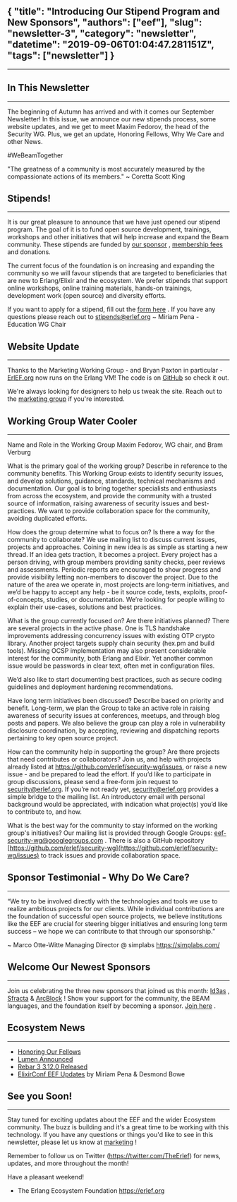 {
  "title": "Introducing Our Stipend Program and New Sponsors",
  "authors": ["eef"],
  "slug": "newsletter-3",
  "category": "newsletter",
  "datetime": "2019-09-06T01:04:47.281151Z",
  "tags": ["newsletter"]
}
---
---
## In This Newsletter
------------------------------------------------------------
The beginning of Autumn has arrived and with it comes our September Newsletter! In this issue, we announce our new stipends process, some website updates, and we get to meet Maxim Fedorov, the head of the Security WG. Plus, we get an update, Honoring Fellows, Why We Care and other News.

#WeBeamTogether

"The greatness of a community is most accurately measured by the compassionate actions of its members." ~ Coretta Scott King


## Stipends!
------------------------------------------------------------
It is our great pleasure to announce that we have just opened our stipend program. The goal of it is to fund open source development, trainings, workshops and other initiatives that will help increase and expand the Beam community. These stipends are funded by [our sponsor](https://erlef.org/sponsors/) , [membership fees](https://members.erlef.org/join-us) and donations.

The current focus of the foundation is on increasing and expanding the community so we will favour stipends that are targeted to beneficiaries that are new to Erlang/Elixir and the ecosystem. We prefer stipends that support online workshops, online training materials, hands-on trainings, development work (open source) and diversity efforts.

If you want to apply for a stipend, fill out the [form here](https://erlef.org/stipends/#) . If you have any questions please reach out to [stipends@erlef.org](mailto:stipends@erlef.org)
~ Miriam Pena - Education WG Chair


## Website Update
------------------------------------------------------------
Thanks to the Marketing Working Group - and Bryan Paxton in particular - [ErlEF.org](https://erlef.org/) now runs on the Erlang VM! The code is on [GitHub](https://github.com/erlef/website) so check it out.

We're always looking for designers to help us tweak the site. Reach out to the [marketing group](https://erlef.org/wg/marketing) if you're interested.


## Working Group Water Cooler
------------------------------------------------------------
Name and Role in the Working Group
Maxim Fedorov, WG chair, and Bram Verburg

What is the primary goal of the working group? Describe in reference to the community benefits.
This Working Group exists to identify security issues, and develop solutions, guidance, standards, technical mechanisms and documentation. Our goal is to bring together specialists and enthusiasts from across the ecosystem, and provide the community with a trusted source of information, raising awareness of security issues and best-practices. We want to provide collaboration space for the community, avoiding duplicated efforts.

How does the group determine what to focus on? Is there a way for the community to collaborate?
We use mailing list to discuss current issues, projects and approaches. Coining in new idea is as simple as starting a new thread. If an idea gets traction, it becomes a project. Every project has a person driving, with group members providing sanity checks, peer reviews and assessments. Periodic reports are encouraged to show progress and provide visibility letting non-members to discover the project. Due to the nature of the area we operate in, most projects are long-term initiatives, and we’d be happy to accept any help - be it source code, tests, exploits, proof-of-concepts, studies, or documentation. We’re looking for people willing to explain their use-cases, solutions and best practices.

What is the group currently focused on? Are there initiatives planned?
There are several projects in the active phase. One is TLS handshake improvements addressing concurrency issues with existing OTP crypto library. Another project targets supply chain security (hex.pm and build tools). Missing OCSP implementation may also present considerable interest for the community, both Erlang and Elixir. Yet another common issue would be passwords in clear text, often met in configuration files.

We’d also like to start documenting best practices, such as secure coding guidelines and deployment hardening recommendations.

Have long term initiatives been discussed? Describe based on priority and benefit.
Long-term, we plan the Group to take an active role in raising awareness of security issues at conferences, meetups, and through blog posts and papers. We also believe the group can play a role in vulnerability disclosure coordination, by accepting, reviewing and dispatching reports pertaining to key open source project.

How can the community help in supporting the group? Are there projects that need contributes or collaborators?
Join us, and help with projects already listed at https://github.com/erlef/security-wg/issues, or raise a new issue - and be prepared to lead the effort. If you’d like to participate in group discussions, please send a free-form join request to [security@erlef.org](mailto:security@erlef.org). If you’re not ready yet, [security@erlef.org](mailto:security@erlef.org) provides a simple bridge to the mailing list. An introductory email with personal background would be appreciated, with indication what project(s) you’d like to contribute to, and how.

What is the best way for the community to stay informed on the working group's initiatives?
Our mailing list is provided through Google Groups: [eef-security-wg@googlegroups.com](mailto:eef-security-wg@googlegeoups.com) . There is also a GitHub repository [https://github.com/erlef/security-wg](https://github.com/erlef/security-wg/issues) to track issues and provide collaboration space.


## Sponsor Testimonial - Why Do We Care?
------------------------------------------------------------
“We try to be involved directly with the technologies and tools we use to realize ambitious projects for our clients. While individual contributions are the foundation of successful open source projects, we believe institutions like the EEF are crucial for steering bigger initiatives and ensuring long term success – we hope we can contribute to that through our sponsorship.”

~ Marco Otte-Witte Managing Director @ simplabs
https://simplabs.com/


## Welcome Our Newest Sponsors
------------------------------------------------------------
Join us celebrating the three new sponsors that joined us this month: [Id3as](https://www.id3as.com/) , [Sfracta](https://www.sfractal.com/) & [ArcBlock](https://www.arcblock.io/en/) !
Show your support for the community, the BEAM languages, and the foundation itself by becoming a sponsor. [Join here](https://erlef.us20.list-manage.com/track/click?u=8d8ff4d9284d463c374e574bb&id=72bc111d02&e=f8785513ed) .


## Ecosystem News
------------------------------------------------------------
* [Honoring Our Fellows](https://erlef.org/news/fellowship/honoring-our-fellows)
* [Lumen Announced](https://www.youtube.com/watch?v=uMgTIlgYB-U)
* [Rebar 3 3.12.0 Released](https://github.com/erlang/rebar3/releases/latest)
* [ElixirConf EEF Updates](https://www.youtube.com/watch?v=NyBplIoH6z8) by Miriam Pena & Desmond Bowe


## See you Soon!
------------------------------------------------------------
Stay tuned for exciting updates about the EEF and the wider Ecosystem community.  The buzz is building and it's a great time to be working with this technology.  If you have any questions or things you'd like to see in this newsletter, please let us know at [marketing](mailto:marketing@erlef.org?subject=Newsletter%20Feedback&body=hi!%20I%20have%20some%20things%20to%20say%20about%20your%20newsletter%3A%0A%0A) !

Remember to follow us on Twitter (https://twitter.com/TheErlef) for news, updates, and more throughout the month!

Have a pleasant weekend!
- The Erlang Ecosystem Foundation
https://erlef.org  
